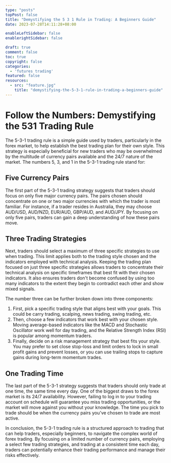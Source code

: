 ```yaml
---
type: "posts"
topPost: false
title: "Demystifying the 5 3 1 Rule in Trading: A Beginners Guide"
date: 2023-07-28T14:11:28+08:00

enableLeftSidebar: false
enablerightSidebar: false

draft: true
comment: false
toc: true
copyright: false
categories: 
  - 'futures trading'
featured: false
resources: 
  - src: "feature.jpg"
    title: "demystifying-the-5-3-1-rule-in-trading-a-beginners-guide"
---
```


# Follow the Numbers: Demystifying the 531 Trading Rule

The 5-3-1 trading rule is a simple guide used by traders, particularly in the forex market, to help establish the best trading plan for their own style. This strategy is especially beneficial for new traders who may be overwhelmed by the multitude of currency pairs available and the 24/7 nature of the market. The numbers 5, 3, and 1 in the 5-3-1 trading rule stand for:

## Five Currency Pairs

The first part of the 5-3-1 trading strategy suggests that traders should focus on only five major currency pairs. The pairs chosen should concentrate on one or two major currencies with which the trader is most familiar. For instance, if a trader resides in Australia, they may choose AUD/USD, AUD/NZD, EUR/AUD, GBP/AUD, and AUD/JPY. By focusing on only five pairs, traders can gain a deep understanding of how these pairs move.

## Three Trading Strategies

Next, traders should select a maximum of three specific strategies to use when trading. This limit applies both to the trading style chosen and the indicators employed with technical analysis. Keeping the trading plan focused on just three specific strategies allows traders to concentrate their technical analysis on specific timeframes that best fit with their chosen indicators. It also ensures traders don't become confused by using too many indicators to the extent they begin to contradict each other and show mixed signals.

The number three can be further broken down into three components:

1. First, pick a specific trading style that aligns best with your goals. This could be carry trading, scalping, news trading, swing trading, etc.
2. Then, choose a few indicators that work best with your chosen style. Moving average-based indicators like the MACD and Stochastic Oscillator work well for day trading, and the Relative Strength Index (RSI) is popular among momentum traders.
3. Finally, decide on a risk management strategy that best fits your style. You may prefer to set close stop-loss and limit orders to lock in small profit gains and prevent losses, or you can use trailing stops to capture gains during long-term momentum trades.

## One Trading Time

The last part of the 5-3-1 strategy suggests that traders should only trade at one time, the same time every day. One of the biggest draws to the forex market is its 24/7 availability. However, failing to log in to your trading account on schedule will guarantee you miss trading opportunities, or the market will move against you without your knowledge. The time you pick to trade should be when the currency pairs you've chosen to trade are most active.

In conclusion, the 5-3-1 trading rule is a structured approach to trading that can help traders, especially beginners, to navigate the complex world of forex trading. By focusing on a limited number of currency pairs, employing a select few trading strategies, and trading at a consistent time each day, traders can potentially enhance their trading performance and manage their risks effectively.
